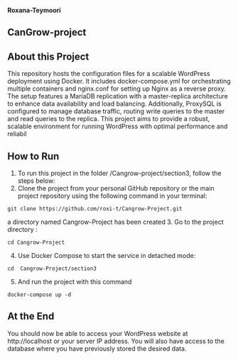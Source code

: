 **Roxana-Teymoori**

## CanGrow-project
## About this Project

This repository hosts the configuration files for a scalable WordPress deployment using Docker. It includes docker-compose.yml for orchestrating multiple containers and nginx.conf for setting up Nginx as a reverse proxy. The setup features a MariaDB replication with a master-replica architecture to enhance data availability and load balancing. Additionally, ProxySQL is configured to manage database traffic, routing write queries to the master and read queries to the replica. This project aims to provide a robust, scalable environment for running WordPress with optimal performance and reliabil

## How to Run 
1. To run this project in the folder /Cangrow-project/section3, follow the steps below:
2. Clone the project from your personal GitHub repository or the main project repository using the following command in your terminal:
```shell
git clone https://github.com/roxi-t/Cangrow-Project.git
```
a directory named Cangrow-Project has been created
3. Go to the project directory :
```shell
cd Cangrow-Project
```
4. Use Docker Compose to start the service in detached mode:
```shell
cd  Cangrow-Project/section3
```
5. And run the project with this command
```shell
docker-compose up -d
````
## At the End 

 You should now be able to access your WordPress website at http://localhost or your server IP address. You will also have access to the database where you have previously stored the desired data.
